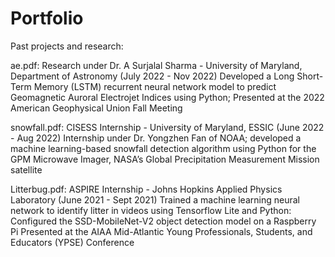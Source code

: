 # Portfolio
Past projects and research:

ae.pdf: Research under Dr. A Surjalal Sharma - University of Maryland, Department of Astronomy (July 2022 - Nov 2022)
Developed a Long Short-Term Memory (LSTM) recurrent neural network model to predict Geomagnetic Auroral Electrojet Indices using Python; Presented at the 2022 American Geophysical Union Fall Meeting

snowfall.pdf: CISESS Internship - University of Maryland, ESSIC (June 2022 - Aug 2022)
Internship under Dr. Yongzhen Fan of NOAA; developed a machine learning-based snowfall detection algorithm using Python for the GPM Microwave Imager, NASA’s Global Precipitation Measurement Mission satellite

Litterbug.pdf: ASPIRE Internship - Johns Hopkins Applied Physics Laboratory (June 2021 - Sept 2021)
Trained a machine learning neural network to identify litter in videos using Tensorflow Lite and Python: Configured the SSD-MobileNet-V2 object detection model on a Raspberry Pi
Presented at the AIAA Mid-Atlantic Young Professionals, Students, and Educators (YPSE) Conference


